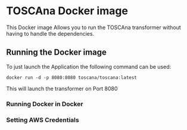 # TOSCAna Docker image

This Docker image Allows you to run the TOSCAna transformer without having to handle the dependencies.

## Running the Docker image

To just launch the Application the following command can be used:
```
docker run -d -p 8080:8080 toscana/toscana:latest
```

This will launch the transformer on Port 8080

### Running Docker in Docker

### Setting AWS Credentials

